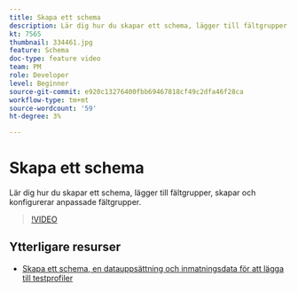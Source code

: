 ```yaml
---
title: Skapa ett schema
description: Lär dig hur du skapar ett schema, lägger till fältgrupper, skapar och konfigurerar anpassade fältgrupper.
kt: 7565
thumbnail: 334461.jpg
feature: Schema
doc-type: feature video
team: PM
role: Developer
level: Beginner
source-git-commit: e920c13276400fbb69467818cf49c2dfa46f28ca
workflow-type: tm+mt
source-wordcount: '59'
ht-degree: 3%

---
```



# Skapa ett schema

Lär dig hur du skapar ett schema, lägger till fältgrupper, skapar och konfigurerar anpassade fältgrupper.

>[!VIDEO](https://video.tv.adobe.com/v/334461?quality=12)

## Ytterligare resurser

* [Skapa ett schema, en datauppsättning och inmatningsdata för att lägga till testprofiler](https://experienceleague.adobe.com/docs/journey-optimizer/using/orchestrate-journeys/about-journeys/creating-test-profiles.html)
